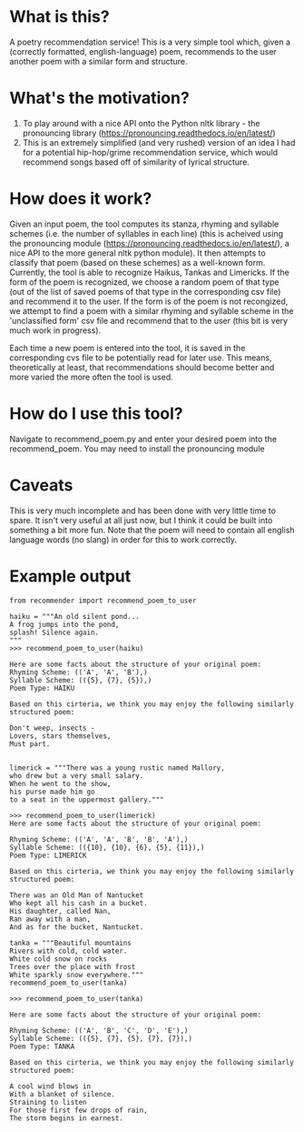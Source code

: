 
# What is this?
A poetry recommendation service! This is a very simple tool which, given a (correctly formatted, english-language) poem, recommends to the user another poem with a similar form and structure.

# What's the motivation?

1. To play around with a nice API onto the Python nltk library - the pronouncing library (https://pronouncing.readthedocs.io/en/latest/)
2. This is an extremely simplified (and very rushed) version of an idea I had for a potential hip-hop/grime recommendation      service, which would recommend songs based off of similarity of lyrical structure.

# How does it work?
Given an input poem, the tool computes its stanza, rhyming and syllable schemes (i.e. the number of syllables in each line) (this is acheived using the pronouncing module (https://pronouncing.readthedocs.io/en/latest/), a nice API to the more general nltk python module). It then attempts to classify that poem (based on these schemes) as a well-known form. Currently, the tool is able to recognize Haikus, Tankas and Limericks. If the form of the poem is recognized, we choose a random poem of that type (out of the list of saved poems of that type in the corresponding csv file) and recommend it to the user. If the form is of the poem is not recongized, we attempt to find a poem with a similar rhyming and syllable scheme in the 'unclassified form' csv file and recommend that to the user (this bit is very much work in progress).

Each time a new poem is entered into the tool, it is saved in the corresponding cvs file to be potentially read for later use. This means, theoretically at least, that recommendations should become better and more varied the more often the tool is used.

# How do I use this tool?
Navigate to recommend_poem.py and enter your desired poem into the recommend_poem. You may need to install the pronouncing module

# Caveats
This is very much incomplete and has been done with very little time to spare. It isn't very useful at all just now, but I think it could be built into something a bit more fun.
Note that the poem will need to contain all english language words (no slang) in order for this to work correctly. 

# Example output
```
from recommender import recommend_poem_to_user

haiku = """An old silent pond...
A frog jumps into the pond,
splash! Silence again.
"""
>>> recommend_poem_to_user(haiku)

Here are some facts about the structure of your original poem:
Rhyming Scheme: (('A', 'A', 'B'),)
Syllable Scheme: (({5}, {7}, {5}),)
Poem Type: HAIKU

Based on this cirteria, we think you may enjoy the following similarly structured poem:

Don't weep, insects -
Lovers, stars themselves,
Must part.


limerick = """There was a young rustic named Mallory,
who drew but a very small salary.
When he went to the show,
his purse made him go
to a seat in the uppermost gallery."""

>>> recommend_poem_to_user(limerick)
Here are some facts about the structure of your original poem:

Rhyming Scheme: (('A', 'A', 'B', 'B', 'A'),)
Syllable Scheme: (({10}, {10}, {6}, {5}, {11}),)
Poem Type: LIMERICK

Based on this cirteria, we think you may enjoy the following similarly structured poem:

There was an Old Man of Nantucket
Who kept all his cash in a bucket.
His daughter, called Nan,
Ran away with a man,
And as for the bucket, Nantucket.

tanka = """Beautiful mountains
Rivers with cold, cold water.
White cold snow on rocks
Trees over the place with frost
White sparkly snow everywhere."""
recommend_poem_to_user(tanka)

>>> recommend_poem_to_user(tanka)

Here are some facts about the structure of your original poem:

Rhyming Scheme: (('A', 'B', 'C', 'D', 'E'),)
Syllable Scheme: (({5}, {7}, {5}, {7}, {7}),)
Poem Type: TANKA

Based on this cirteria, we think you may enjoy the following similarly structured poem:

A cool wind blows in
With a blanket of silence.
Straining to listen
For those first few drops of rain,
The storm begins in earnest.

```

